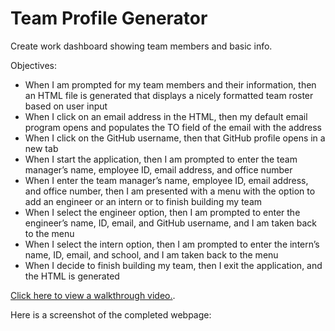 # Team Profile Generator
Create work dashboard showing team members and basic info.

Objectives:
- When I am prompted for my team members and their information, then an HTML file is generated that displays a nicely formatted team roster based on user input
- When I click on an email address in the HTML, then my default email program opens and populates the TO field of the email with the address
- When I click on the GitHub username, then that GitHub profile opens in a new tab
- When I start the application, then I am prompted to enter the team manager’s name, employee ID, email address, and office number
- When I enter the team manager’s name, employee ID, email address, and office number, then I am presented with a menu with the option to add an engineer or an intern or to finish building my team
- When I select the engineer option, then I am prompted to enter the engineer’s name, ID, email, and GitHub username, and I am taken back to the menu
- When I select the intern option, then I am prompted to enter the intern’s name, ID, email, and school, and I am taken back to the menu
- When I decide to finish building my team, then I exit the application, and the HTML is generated

[Click here to view a walkthrough video.](placeholder).

Here is a screenshot of the completed webpage: 
